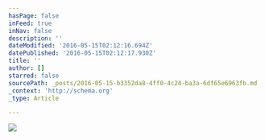 ```yaml
---
hasPage: false
inFeed: true
inNav: false
description: ''
dateModified: '2016-05-15T02:12:16.694Z'
datePublished: '2016-05-15T02:12:17.930Z'
title: ''
author: []
starred: false
sourcePath: _posts/2016-05-15-b3352da8-4ff0-4c24-ba3a-6df65e6963fb.md
_context: 'http://schema.org'
_type: Article

---
```

![](https://the-grid-user-content.s3-us-west-2.amazonaws.com/8caaf3bc-573a-441f-bda6-6a4b22eca3d0.jpg)